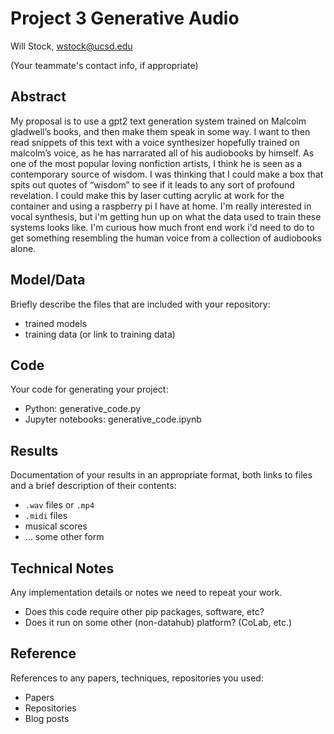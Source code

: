 # Project 3 Generative Audio

Will Stock, wstock@ucsd.edu

(Your teammate's contact info, if appropriate)

## Abstract

My proposal is to use a gpt2 text generation system trained on Malcolm gladwell’s books, and then make them speak in some way. I want to then read snippets of this text with a voice synthesizer hopefully trained on malcolm’s voice, as he has narrarated all of his audiobooks by himself. As one of the most popular loving nonfiction artists, I think he is seen as a contemporary source of wisdom. I was thinking that I could make a box that spits out quotes of “wisdom” to see if it leads to any sort of profound revelation. I could make this by laser cutting acrylic at work for the container and using a raspberry pi I have at home. I'm really interested in vocal synthesis, but i'm getting hun up on what the data used to train these systems looks like. I'm curious how much front end work i'd need to do to get something resembling the human voice from a collection of audiobooks alone.



## Model/Data

Briefly describe the files that are included with your repository:
- trained models
- training data (or link to training data)

## Code

Your code for generating your project:
- Python: generative_code.py
- Jupyter notebooks: generative_code.ipynb

## Results

Documentation of your results in an appropriate format, both links to files and a brief description of their contents:
- `.wav` files or `.mp4`
- `.midi` files
- musical scores
- ... some other form

## Technical Notes

Any implementation details or notes we need to repeat your work. 
- Does this code require other pip packages, software, etc?
- Does it run on some other (non-datahub) platform? (CoLab, etc.)

## Reference

References to any papers, techniques, repositories you used:
- Papers
- Repositories
- Blog posts
